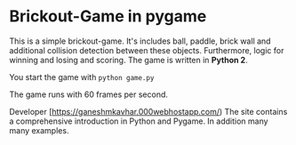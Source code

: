# Brickout-Game in pygame

This is a simple brickout-game. It's includes ball, paddle, brick wall 
and additional collision detection between these objects. Furthermore, logic for winning and losing and
scoring. The game is written in **Python 2**. 

You start the game with ```python game.py```

The game runs with 60 frames per second. 

Developer [https://ganeshmkavhar.000webhostapp.com/)
The site contains a comprehensive introduction in Python and Pygame. In addition many many examples.

